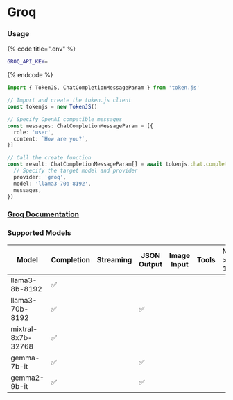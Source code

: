 # Groq

### Usage

{% code title=".env" %}
```bash
GROQ_API_KEY=
```
{% endcode %}

```typescript
import { TokenJS, ChatCompletionMessageParam } from 'token.js'

// Import and create the token.js client
const tokenjs = new TokenJS()

// Specify OpenAI compatible messages
const messages: ChatCompletionMessageParam = [{
  role: 'user',
  content: `How are you?`,
}]

// Call the create function
const result: ChatCompletionMessageParam[] = await tokenjs.chat.completions.create({
  // Specify the target model and provider
  provider: 'groq',
  model: 'llama3-70b-8192',
  messages,
})
```

### [Groq Documentation](https://console.groq.com/docs/quickstart)

<!-- compatibility -->
### Supported Models

| Model              | Completion | Streaming | JSON Output | Image Input | Tools | N > 1 |
| ------------------ | ---------- | --------- | ----------- | ----------- | ----- | ----- |
| llama3-8b-8192     | ✅          |           |             |             |       |       |
| llama3-70b-8192    | ✅          |           | ✅           |             |       |       |
| mixtral-8x7b-32768 | ✅          |           |             |             |       |       |
| gemma-7b-it        | ✅          |           | ✅           |             |       |       |
| gemma2-9b-it       | ✅          |           | ✅           |             |       |       |

